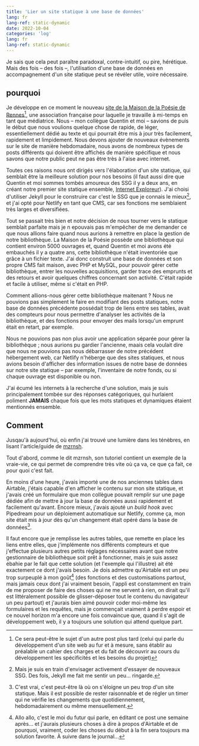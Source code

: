 ```yaml
---
title: 'Lier un site statique à une base de données'
lang: fr
lang-ref: static-dynamic
date: 2022-10-04
categories: 'log'
lang: fr
lang-ref: static-dynamic
---
```

Je sais que cela peut paraître paradoxal, contre-intuitif, ou pire, hérétique. Mais des fois – des fois –, l'utilisation d'une base de données en accompagnement d'un site statique peut se révéler utile, voire nécessaire.

## pourquoi

Je développe en ce moment le nouveau [site de la Maison de la Poésie de Rennes](https://maiporennes.fr)[^1], une association française pour laquelle je travaille à mi-temps en tant que médiatrice. Nous – mon collègue Quentin et moi – savions de puis le début que nous voulions quelque chose de rapide, de léger, essentiellement dédié au texte et qui pourrait être mis à jour très facilement, rapidement et limpidement. Nous devons ajouter de nouveaux évènements sur le site de manière hebdomadaire, nous avons de nombreux types de posts différents qui doivent être affichés de manière spécifique et nous savons que notre public peut ne pas être très à l'aise avec internet.

Toutes ces raisons nous ont dirigés vers l'élaboration d'un site statique, qui semblait être la meilleure solution pour nos besoins (il faut aussi dire que Quentin et moi sommes tombés amoureux des SSG il y a deux ans, en créant notre premier site statique ensemble, [Internet Exploreur](https://pquod.github.io/InternetExploreur/)). J'ai choisi d'utiliser Jekyll pour le construire car c'est le SSG que je connais le mieux[^2], et j'ai opté pour Netlify en tant que CMS, car ses fonctions me semblaient très larges et diversifiées.

Tout se passait très bien et notre décision de nous tourner vers le statique semblait parfaite mais je n epouvais pas m'empêcher de me demander ce que nous allions faire quand nous aurions à remettre en place la gestion de notre bibliothèque. La Maison de la Poésie possède une bibliothèque qui contient environ 5000 ouvrages et, quand Quentin et moi avons été embauchés il y a quatre ans, cette bibliothèque n'était inventoriée que grâce à un fichier texte. J'ai donc construit une base de données et son propre CMS fait maison, avec PHP et MySQL, pour pouvoir gérer cette bibliothèque, entrer les nouvelles acquisitions, garder trace des emprunts et des retours et avoir quelques chiffres concernant son activité. C'était rapide et facile à utiliser, même si c'était en PHP.

Comment allions-nous gérer cette bibliothèque maitenant ? Nous ne pouvions pas simplement le faire en modifiant des posts statiques, notre base de données précédente possédait trop de liens entre ses tables, avait des compteurs pour nous permettre d'analyser les activités de la bibliothèque, et des fonctions pour envoyer des mails lorsqu'un emprunt était en retart, par exemple.

Nous ne pouvions pas non plus avoir une application séparée pour gérer la bibliothèque ; nous aurions pu gardier l'ancienne, maais cela voulait dire que nous ne pouvions pas nous débarrasser de notre précédent hébergement web, car Netlify n'héberge que des sites statiques, et nous avions besoin d'afficher des information issues de notre base de données sur notre site statique – par exemple, l'inventaire de notre fonds, ou si chaque ouvrage est disponible ou non.

J'ai écumé les internets à la recherche d'une solution, mais je suis principalement tombée sur des réponses catégoriques, qui hurlaient poliment **JAMAIS** chaque fois que les mots statiques et dynamiques étaient mentionnés ensemble.

## Comment

Jusqau'à aujourd'hui, où enfin j'ai trouvé une lumière dans les ténèbres, en lisant l'article/guide de [mzrnsh](https://mzrn.sh/2022/04/29/using-airtable-as-a-jekyll-website-database/).

Tout d'abord, comme le dit mzrnsh, son tutoriel contient un exemple de la vraie-vie, ce qui permet de comprendre très vite où ça va, ce que ça fait, ce pour quoi c'est fait.

En moins d'une heure, j'avais importé une de nos anciennes tables dans Airtable, j'étais capable d'en afficher le contenu sur mon site statique, et j'avais créé un formulaire que mon collègue pouvait remplir sur une page dédiée afin de mettre à jour la base de données aussi rapidement et facilement qu'avant. Encore mieux, j'avais ajouté un *build hook* avec Pipedream pour un déploiement automatique sur Netlify, comme ça, mon site était mis à jour dès qu'un changement était opéré dans la base de données[^3].

Il faut encore que je remplisse les autres tables, que remette en place les liens entre elles, que j'implémente nos différents compteurs et que j'effectue plusieurs autres petits réglages nécessaires avant que notre gestionnaire de bibliothèque soit prêt à fonctionner, mais je suis assez ébahie par le fait que cette solution (et l'exemple qui l'illustre) ait été exactement ce dont j'avais besoin. Je dois admettre qu'Airtable est un peu trop surpeuplé à mon goût[^4] (des fonctions et des customisations partout, mais jamais ceux dont j'ai vraiment besoin, l'appli est constamment en train de me proposer de faire des choses qui ne me servent à rien, on dirait qu'il est littéralement possible de glisser-déposer tout le contenu du navigateur un peu partout) et j'aurais bien aimé pouvoir coder moi-même les formulaires et les requêtes, mais je commençait vraiment à perdre espoir et ce nouvel horizon m'a encore une fois convaincue que, quand il s'agit de développement web, il y a toujours une solution qui attend quelque part.

[^1]: Ce sera peut-être le sujet d'un autre post plus tard (celui qui parle du développement d'un site web au fur et à mesure, sans établir au préalable un cahier des charges et du fait de découvrir au cours du développement les spécificités et les besoins du projet)
[^2]: Mais je suis en train d'envisager activement d'essayer de nouveaux SSG. Des fois, Jekyll me fait me sentir un peu... ringarde.
[^3]: C'est vrai, c'est peut-être là où on s'éloigne un peu trop d'un site statique. Mais il est possible de rester raisonnable et de régler un timer qui ne vérifie les changements que quotidiennement, hebdomadairement ou même mensuellement.
[^4]: Allo allo, c'est le moi du futur qui parle, en éditant ce post une semaine après... et j'aurais plusieurs choses à dire à propos d'Airtable et de pourquoi, vraiment, coder les choses du début à la fin sera toujours ma solution favorite. À suivre dans le journal...
